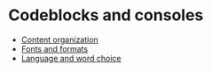 # Codeblocks and consoles

- [Content organization](organization.md)
- [Fonts and formats](fonts-and-formats.md)
- [Language and word choice](language.md)

